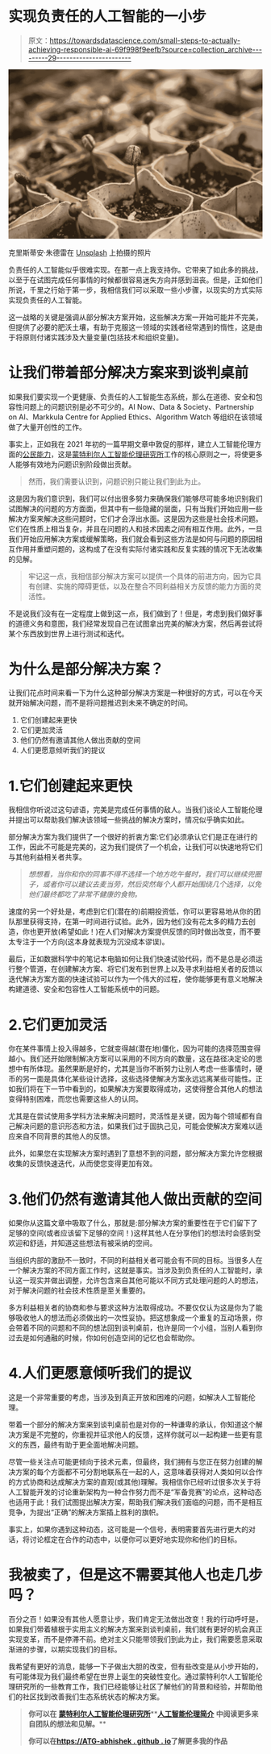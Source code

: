 # 实现负责任的人工智能的一小步

> 原文：<https://towardsdatascience.com/small-steps-to-actually-achieving-responsible-ai-69f998f9eefb?source=collection_archive---------29----------------------->

![](img/bd6175e3019560421e85e2d98800f10f.png)

克里斯蒂安·朱德雷在 [Unsplash](https://unsplash.com/@cjoudrey?utm_source=unsplash&utm_medium=referral&utm_content=creditCopyText) 上拍摄的照片

负责任的人工智能似乎很难实现。在那一点上我支持你。它带来了如此多的挑战，以至于在试图完成任何事情的时候都很容易迷失方向并感到沮丧。但是，正如他们所说，千里之行始于第一步，我相信我们可以采取一些小步骤，以现实的方式实际实现负责任的人工智能。

这一战略的关键是强调从部分解决方案开始，这些解决方案一开始可能并不完美，但提供了必要的肥沃土壤，有助于克服这一领域的实践者经常遇到的惰性，这是由于将原则付诸实践涉及大量变量(包括技术和组织变量)。

# 让我们带着部分解决方案来到谈判桌前

如果我们要实现一个更健康、负责任的人工智能生态系统，那么在道德、安全和包容性问题上的问题识别是必不可少的。AI Now、Data & Society、Partnership on AI、Markkula Centre for Applied Ethics、Algorithm Watch 等组织在该领域做了大量开创性的工作。

事实上，正如我在 2021 年初的一篇早期文章中敦促的那样，建立人工智能伦理方面的[公民能力](/why-civic-competence-in-ai-ethics-is-needed-in-2021-697ca4bed688)，这是[蒙特利尔人工智能伦理研究所](https://montrealethics.ai/)工作的核心原则之一，将使更多人能够有效地为问题识别阶段做出贡献。

> 然而，我们需要认识到，问题识别只能让我们到此为止。

这是因为我们意识到，我们可以付出很多努力来确保我们能够尽可能多地识别我们试图解决的问题的方方面面，但其中有一些隐藏的层面，只有当我们开始应用一些解决方案来解决这些问题时，它们才会浮出水面。这是因为这些是社会技术问题。它们在性质上相当复杂，并且在问题的人和技术因素之间有相互作用。此外，一旦我们开始应用解决方案或缓解策略，我们就会看到这些方法是如何与问题的原因相互作用并重塑问题的，这构成了在没有实际付诸实践和反复实践的情况下无法收集的见解。

> 牢记这一点，我相信部分解决方案可以提供一个具体的前进方向，因为它具有创建、实施的障碍更低，以及在整合不同利益相关方反馈的能力方面的灵活性。

不是说我们没有在一定程度上做到这一点，我们做到了！但是，考虑到我们做好事的道德义务和意图，我们经常发现自己在试图拿出完美的解决方案，然后再尝试将某个东西放到世界上进行测试和迭代。

# 为什么是部分解决方案？

让我们花点时间来看一下为什么这种部分解决方案是一种很好的方式，可以在今天就开始解决问题，而不是将问题推迟到未来不确定的时间。

1.  它们创建起来更快
2.  它们更加灵活
3.  他们仍然有邀请其他人做出贡献的空间
4.  人们更愿意倾听我们的提议

# 1.它们创建起来更快

我相信你听说过这句谚语，完美是完成任何事情的敌人。当我们谈论人工智能伦理并提出可以帮助我们解决该领域一些挑战的解决方案时，情况似乎确实如此。

部分解决方案为我们提供了一个很好的折衷方案:它们必须承认它们是正在进行的工作，因此不可能是完美的，这为我们提供了一个机会，让我们可以快速地将它们与其他利益相关者共享。

> *想想看，当你和你的同事不得不选择一个地方吃午餐时，我们可以继续兜圈子，或者你可以建议去麦当劳，然后突然每个人都开始围绕几个选择，以免他们最终都吃了非常不健康的食物。*

速度的另一个好处是，考虑到它们(潜在的)前期投资低，你可以更容易地从你的团队那里获得支持，在第一时间进行试验。此外，因为他们没有花太多的精力去创造，你也更开放(希望如此！)在人们对解决方案提供反馈的同时做出改变，而不要太专注于一个方向(这本身就表现为沉没成本谬误)。

最后，正如数据科学中的笔记本电脑如何让我们快速试验代码，而不是总是必须运行整个管道，在创建解决方案、将它们发布到世界上以及寻求利益相关者的反馈以迭代解决方案方面的快速试验可以作为一个伟大的过程，使你能够更有意义地解决构建道德、安全和包容性人工智能系统中的问题。

# 2.它们更加灵活

你在某件事情上投入得越多，它就变得越(潜在地)僵化，因为可能的选择范围变得越小。我们还开始限制解决方案可以采用的不同方向的数量，这在路径决定论的思想中有所体现。虽然果断是好的，尤其是当你不断努力让别人考虑一些事情时，硬币的另一面是具体化某些设计选择，这些选择使解决方案永远远离某些可能性。正如我们将在下一节中看到的，如果解决方案要取得成功，这使得整合其他人的想法变得特别困难，而您也需要这些人的认同。

尤其是在尝试使用多学科方法来解决问题时，灵活性是关键，因为每个领域都有自己解决问题的意识形态和方法，如果我们过于固执己见，可能会使解决方案难以适应来自不同背景的其他人的反馈。

此外，如果您在实现解决方案时遇到了意想不到的问题，部分解决方案允许您根据收集的反馈快速迭代，从而使您变得更加有效。

# 3.他们仍然有邀请其他人做出贡献的空间

如果你从这篇文章中吸取了什么，那就是:部分解决方案的重要性在于它们留下了足够的空间(或者应该留下足够的空间！)这样其他人在分享他们的想法时会感到受欢迎和舒适，并知道这些想法有被采纳的空间。

当组织内部的激励不一致时，不同的利益相关者可能会有不同的目标。当很多人在一个解决方案的不同方面工作时，这就是事实。当涉及到负责任的人工智能时，承认这一现实并做出调整，允许包含来自其他可能以不同方式处理问题的人的想法，对于解决问题的社会技术性质是至关重要的。

多方利益相关者的协商和参与要求这种方法取得成功。不要仅仅认为这是你为了能够吸收他人的想法而必须做出的一次性妥协。把这想象成一个重复的互动场景，你会带着不同的问题和不同的想法回到谈判桌前，也许是同一个小组，当别人看到你过去是如何通融的时候，你如何创造空间的记忆也会帮助你。

# 4.人们更愿意倾听我们的提议

这是一个非常重要的考虑，当涉及到真正开放和困难的问题，如解决人工智能伦理。

带着一个部分的解决方案来到谈判桌前也是对你的一种谦卑的承认，你知道这个解决方案是不完整的，你重视并征求他人的反馈，这样你就可以一起构建一些更有意义的东西，最终有助于更全面地解决问题。

尽管一些关注点可能更倾向于技术元素，但最终，我们拥有与您正在努力创建的解决方案的每个方面都不可分割地联系在一起的人，这意味着获得对人类如何以合作的方式协商和达成解决方案的直观(或其他)理解。我相信你已经听过很多次关于将人工智能开发的讨论重新架构为一种合作努力而不是“军备竞赛”的论点，这种动态也适用于此！我们试图提出解决方案，帮助我们解决我们面临的问题，而不是相互竞争，为提出“正确”的解决方案插上胜利的旗帜。

事实上，如果你遇到这种动态，这可能是一个信号，表明需要首先进行更大的对话，将讨论框定在合作的动态中，以便你可以更好地实现你和他们的目标。

# 我被卖了，但是这不需要其他人也走几步吗？

百分之百！如果没有其他人愿意让步，我们肯定无法做出改变！我的行动呼吁是，如果我们带着植根于实用主义的解决方案来到谈判桌前，我们就有更好的机会真正实现变革，而不是停滞不前。绝对主义只能带领我们到此为止，我们需要愿意采取渐进的步骤，以期实现我们的目标。

我希望有更好的消息，能够一下子做出大胆的改变，但有些改变是从小步开始的，有可能体现为我们最终希望在世界上诞生的突破性变化。通过蒙特利尔人工智能伦理研究所的一些教育工作，我们已经能够让社区了解他们的背景和经验，并帮助他们的社区找到改善我们生态系统状态的解决方案。

> **你可以在** [**蒙特利尔人工智能伦理研究所**](https://montrealethics.ai/)**[**人工智能伦理简介**](https://brief.montrealethics.ai/) **中阅读更多来自团队的想法和见解。****
> 
> ****你可以在**[**https://ATG-abhishek . github . io**](https://atg-abhishek.github.io/)了解更多我的作品**